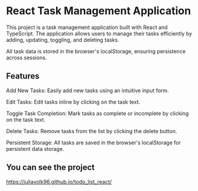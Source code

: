 # React Task Management Application

This project is a task management application built with React and TypeScript. The application allows users to manage their tasks efficiently by adding, updating, toggling, and deleting tasks. 

All task data is stored in the browser's localStorage, ensuring persistence across sessions.

## Features

Add New Tasks: Easily add new tasks using an intuitive input form. 

Edit Tasks: Edit tasks inline by clicking on the task text. 

Toggle Task Completion: Mark tasks as complete or incomplete by clicking on the task text. 

Delete Tasks: Remove tasks from the list by clicking the delete button. 

Persistent Storage: All tasks are saved in the browser's localStorage for persistent data storage.

## You can see the project

https://juliavolk96.github.io/todo_list_react/